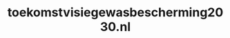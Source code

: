 ---
layout: post
title: "toekomstvisiegewasbescherming2030.nl"
internal_url: "/dutchgov/toekomstvisiegewasbescherming2030.nl.html"
subdomains_count: 4
all_subdomains_count: 4
urls_count: 4
ssl_rank: 0
http_rank: 70
url_link: /data/toekomstvisiegewasbescherming2030.nl/urls.txt
all_subdomains_link: /data/toekomstvisiegewasbescherming2030.nl/all_subdomains.txt
subdomains_link: /data/toekomstvisiegewasbescherming2030.nl/subdomains.txt
categories: dutchgov
---